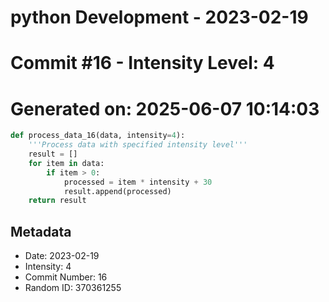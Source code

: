 ﻿# python Development - 2023-02-19
# Commit #16 - Intensity Level: 4
# Generated on: 2025-06-07 10:14:03
```python
def process_data_16(data, intensity=4):
    '''Process data with specified intensity level'''
    result = []
    for item in data:
        if item > 0:
            processed = item * intensity + 30
            result.append(processed)
    return result
```
## Metadata
- Date: 2023-02-19
- Intensity: 4
- Commit Number: 16
- Random ID: 370361255

